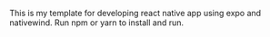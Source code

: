 This is my template for developing react native app using expo and nativewind. Run npm or yarn to install and run.
